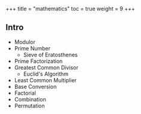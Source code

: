 +++
title  = "mathematics"
toc    = true
weight = 9
+++

## Intro
- Modulor
- Prime Number
  - Sieve of Eratosthenes
- Prime Factorization
- Greatest Common Divisor
  - Euclid's Algorithm
- Least Common Multiplier
- Base Conversion
- Factorial
- Combination
- Permutation

